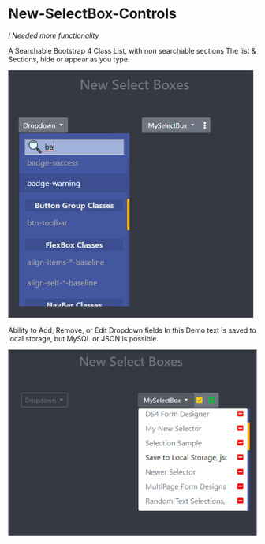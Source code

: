 # New-SelectBox-Controls

*I Needed more functionality*

A Searchable Bootstrap 4 Class List, with non searchable sections
The list & Sections, hide or appear as you type.

![](ImgMD/2020-10-09-15-54-59.png)

Ability to Add, Remove, or Edit Dropdown fields
In this Demo text is saved to local storage, but MySQL or JSON is possible.

![](ImgMD/2020-10-09-16-00-26.png)


